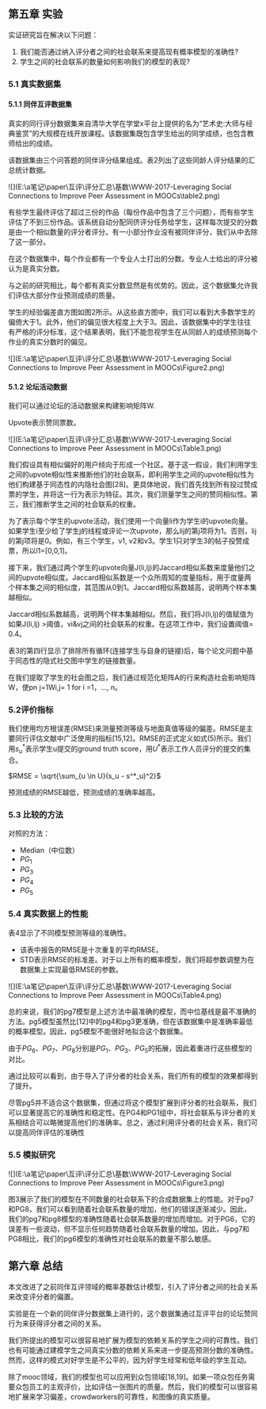 ## 第五章 实验

实证研究旨在解决以下问题：

1. 我们能否通过纳入评分者之间的社会联系来提高现有概率模型的准确性?
2. 学生之间的社会联系的数量如何影响我们的模型的表现?

### 5.1 真实数据集

#### 5.1.1 同伴互评数据集

真实的同行评分数据集来自清华大学在学堂x平台上提供的名为“艺术史:大师与经典鉴赏”的大规模在线开放课程。该数据集既包含学生给出的同学成绩，也包含教师给出的成绩。

该数据集由三个问答题的同伴评分结果组成。表2列出了这些同龄人评分结果的汇总统计数据。

![](E:\a笔记\paper\互评\评分汇总\基数\WWW-2017-Leveraging Social Connections to Improve Peer Assessment in MOOCs\table2.png)

有些学生最终评估了超过三份的作品（每份作品中包含了三个问题），而有些学生评估了不到三份作品。该系统自动分配同侪评分任务给学生，这样每次提交的分数是由一个相似数量的评分者评分。有一小部分作业没有被同伴评分，我们从中去除了这一部分。

在这个数据集中，每个作业都有一个专业人士打出的分数。专业人士给出的评分被认为是真实分数。

与之前的研究相比，每个都有真实分数显然是有优势的。因此，这个数据集允许我们评估大部分作业预测成绩的质量。

学生的经验偏差直方图如图2所示。从这些直方图中，我们可以看到大多数学生的偏倚大于1。此外，他们的偏见很大程度上大于3。因此，该数据集中的学生往往有严格的评分标准，这个结果表明，我们不能忽视学生在从同龄人的成绩预测每个作业的真实分数时的偏见。

![](E:\a笔记\paper\互评\评分汇总\基数\WWW-2017-Leveraging Social Connections to Improve Peer Assessment in MOOCs\Figure2.png)

#### 5.1.2 论坛活动数据

我们可以通过论坛的活动数据来构建影响矩阵W.

Upvote表示赞同票数。

![](E:\a笔记\paper\互评\评分汇总\基数\WWW-2017-Leveraging Social Connections to Improve Peer Assessment in MOOCs\Table3.png)

我们假设具有相似偏好的用户倾向于形成一个社区。基于这一假设，我们利用学生之间的upvote相似性来推断他们的社会联系，即利用学生之间的upvote相似性为他们构建基于同态性的内隐社会图[28]。更具体地说，我们首先找到所有投过赞成票的学生，并将这一行为表示为特征。其次，我们测量学生之间的赞同相似性。第三，我们推断学生之间的社会联系的权重。

为了表示每个学生的upvote活动，我们使用一个向量li作为学生i的upvote向量。如果学生i至少给了学生j的线程或评论一次upvote，那么lij的第j项将为1。否则，lij的第j项将是0。例如，有三个学生，v1,  v2和v3。学生1只对学生3的帖子投赞成票，所以l1=[0,0,1]。

接下来，我们通过两个学生的upvote向量J(li,lj)的Jaccard相似系数来度量他们之间的upvote相似度。Jaccard相似系数是一个众所周知的度量指标，用于度量两个样本集之间的相似度，其范围从0到1。Jaccard相似系数越高，说明两个样本集越相似。

Jaccard相似系数越高，说明两个样本集越相似。然后，我们将J(li,lj)的值赋值为如果J(li,lj)  >阈值，vi&vj之间的社会联系的权重。在这项工作中，我们设置阈值= 0.4。

表3的第四行显示了排除所有循环(连接学生与自身的链接)后，每个论文问题中基于同态性的隐式社交图中学生的链接数量。

在我们提取了学生的社会图之后，我们通过规范化矩阵A的行来构造社会影响矩阵W，使pn j=1Wi,j= 1 for i =1，…, n。

### 5.2评价指标

我们使用均方根误差(RMSE)来测量预测等级与地面真值等级的偏差。RMSE是主要同行评估文献中广泛使用的指标[15,12]。RMSE的正式定义如式(5)所示。我们用$s^*_u$表示学生u提交的ground  truth score，用$U^*$表示工作人员评分的提交的集合。

$RMSE = \sqrt{\sum_{u \in U}(s_u - s^*_u)^2}$

预测成绩的RMSE越低，预测成绩的准确率越高。

### 5.3 比较的方法

对照的方法：

- Median（中位数）
- $PG_1$
- $PG_3$
- $PG_4$
- $PG_5$

### 5.4 真实数据上的性能

表4显示了不同模型预测等级的准确性。

- 该表中报告的RMSE是十次重复的平均RMSE。
- STD表示RMSE的标准差。对于以上所有的概率模型，我们将超参数调整为在数据集上实现最低RMSE的参数。

![](E:\a笔记\paper\互评\评分汇总\基数\WWW-2017-Leveraging Social Connections to Improve Peer Assessment in MOOCs\Table4.png)

总的来说，我们的pg7模型是上述方法中最准确的模型，而中位基线是最不准确的方法。pg5模型虽然比[12]中的pg4和pg3更准确，但在该数据集中是准确率最低的概率模型。因此，pg5模型不能很好地拟合这个数据集。

由于$PG_6、PG_7、PG_8$分别是$PG_1、PG_3、PG_5$的拓展，因此着重进行这些模型的对比。

通过比较可以看到，由于导入了评分者的社会关系，我们所有的模型的效果都得到了提升。

尽管pg5并不适合这个数据集，但通过将这个模型扩展到评分者的社会联系，我们可以显著提高它的准确性和稳定性。在PG4和PG1组中，将社会联系与评分者的关系相结合可以略微提高他们的准确率。总之，通过利用评分者的社会关系，我们可以提高同伴评估的准确性

### 5.5 模拟研究

![](E:\a笔记\paper\互评\评分汇总\基数\WWW-2017-Leveraging Social Connections to Improve Peer Assessment in MOOCs\Figure3.png)

图3展示了我们的模型在不同数量的社会联系下的合成数据集上的性能。对于pg7和PG8，我们可以看到随着社会联系数量的增加，他们的错误逐渐减少。因此，我们的pg7和pg8模型的准确性随着社会联系数量的增加而增加。对于PG6，它的误差有一些波动，但不显示任何趋势随着社会联系数量的增加。因此，与pg7和PG8相比，我们的pg6模型的准确性对社会联系的数量不那么敏感。

## 第六章 总结

本文改进了之前同伴互评领域的概率基数估计模型，引入了评分者之间的社会关系来改变评分者的偏置。

实验是在一个新的同伴评分数据集上进行的，这个数据集通过互评平台的论坛赞同行为来获得评分者之间的关系。

我们所提出的模型可以很容易地扩展为模型的依赖关系的学生之间的可靠性。我们也有可能通过建模学生之间真实分数的依赖关系来进一步提高预测分数的准确性。然而，这样的模式对好学生是不公平的，因为好学生经常和低年级的学生互动。

除了mooc领域，我们的模型也可以应用到众包领域[18,19]。如果一项众包任务需要众包员工的主观评价，比如评估一张图片的质量。然后，我们的模型可以很容易地扩展来学习偏差，crowdworkers的可靠性，和图像的真实质量。